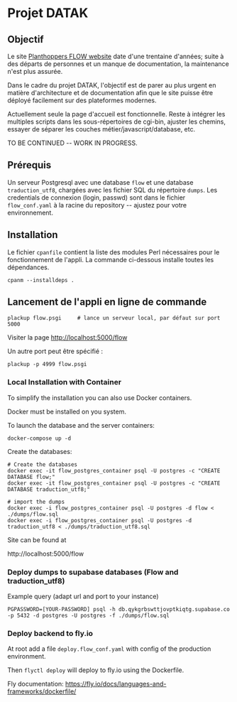 # Projet DATAK

## Objectif

Le site [Planthoppers FLOW website](https://flow.hemiptera-databases.org/flow/?&lang=fr)
date d'une trentaine d'années; suite à des départs de personnes et un manque de documentation,
la maintenance n'est plus assurée.

Dans le cadre du projet DATAK, l'objectif est de parer au plus urgent en matière d'architecture
et de documentation afin que le site puisse être déployé facilement sur des plateformes
modernes.


Actuellement seule la page d'accueil est fonctionnelle. Reste à intégrer les multiples
scripts dans les sous-répertoires de cgi-bin, ajuster les chemins, essayer de séparer
les couches métier/javascript/database, etc.


TO BE CONTINUED -- WORK IN PROGRESS.


## Prérequis

Un serveur Postgresql avec une database `flow` et une database `traduction_utf8`, chargées avec les
fichier SQL du répertoire `dumps`.
Les credentials de connexion (login, passwd) sont dans le fichier `flow_conf.yaml` à la racine du repository --
ajustez pour votre environnement.



## Installation

Le fichier `cpanfile` contient la liste des modules Perl nécessaires pour le fonctionnement de l'appli.
La commande ci-dessous installe toutes les dépendances.

```
cpanm --installdeps .
```

## Lancement de l'appli en ligne de commande

```
plackup flow.psgi     # lance un serveur local, par défaut sur port 5000
```

Visiter la page [http://localhost:5000/flow](http://localhost:5000/flow)

Un autre port peut être spécifié :

```
plackup -p 4999 flow.psgi
```

### Local Installation with Container

To simplify the installation you can also use Docker containers.

Docker must be installed on you system.

To launch the database and the server containers:

```shell
docker-compose up -d
```

Create the databases:

```shell
# Create the databases
docker exec -it flow_postgres_container psql -U postgres -c "CREATE DATABASE flow;"
docker exec -it flow_postgres_container psql -U postgres -c "CREATE DATABASE traduction_utf8;"

# import the dumps
docker exec -i flow_postgres_container psql -U postgres -d flow < ./dumps/flow.sql
docker exec -i flow_postgres_container psql -U postgres -d traduction_utf8 < ./dumps/traduction_utf8.sql
```

Site can be found at

http://localhost:5000/flow

### Deploy dumps to supabase databases (Flow and traduction_utf8)

Example query (adapt url and port to your instance)

```shell
PGPASSWORD=[YOUR-PASSWORD] psql -h db.qykgrbswttjovptkiqtg.supabase.co -p 5432 -d postgres -U postgres -f ./dumps/flow.sql
```

### Deploy backend to fly.io

At root add a file `deploy.flow_conf.yaml` with config of the production environment.

Then `flyctl deploy` will deploy to fly.io using the Dockerfile.

Fly documentation: https://fly.io/docs/languages-and-frameworks/dockerfile/

